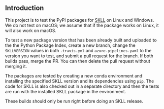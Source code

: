 ## Introduction

This project is to test the PyPI packages for [SKLL](https://github.com/EducationalTestingService/skll) on Linux and Windows. We do not test on macOS; we assume that if the package works on Linux, it will also work on macOS.

To test a new package version that has been already built and uploaded to the the Python Package Index, create a new branch, change the `SKLLVERSION` values in both `.travis.yml` and `azure-pipelines.yaml` to the version you want to test, and submit a pull request for the branch. If both builds pass, merge the PR. You can then delete the pull request without merging it.

The packages are tested by creating a new conda environment and installing the specified SKLL version and its dependencies using `pip`. The code for SKLL is also checked out in a separate directory and then the tests are run with the installed SKLL package in the environment.

These builds should only be run right before doing an SKLL release.
